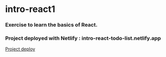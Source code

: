 # intro-react1

### Exercise to learn the basics of React.

### Project deployed with Netlify : intro-react-todo-list.netlify.app

[Project deploy](https://64affffe9a17340a60d67e95--intro-react-todo-list.netlify.app/)
